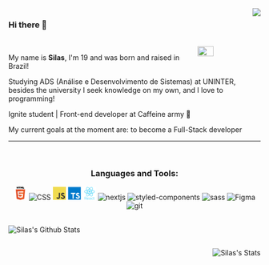 <a href="mailto:silasbispo01@gmail.com?subject">
<img align="right" src="https://img.shields.io/badge/Gmail-D14836?style=for-the-badge&logo=gmail&logoColor=white" />
</a>

<h3>Hi there 👋</h3> 

<br>

 <img align="right" src="https://i.pinimg.com/originals/9f/9a/df/9f9adfa6f52bb13d1656fcb9f4c8ac1a.gif" width=25% height=20% />




My name is <strong>Silas</strong>, I'm 19 and was born and raised in Brazil!

Studying ADS (Análise e Desenvolvimento de Sistemas) at UNINTER,
 besides the university I seek knowledge on my own, and I love to programming!
 
 Ignite student | Front-end developer at Caffeine army 🚀
 
 My current goals at the moment are: to become a Full-Stack developer
 <br>
 
 ---
<br>

<h3 align="center">Languages and Tools:</h3>
<p align="center">
<img alt="HTML" width="26px" src="https://raw.githubusercontent.com/github/explore/80688e429a7d4ef2fca1e82350fe8e3517d3494d/topics/html/html.png" />
<img alt="CSS" width="26px" src="https://i.pinimg.com/originals/a3/2f/83/a32f83aa2c675058e4a05a0fd4da05eb.png" />
<img alt="JavaScript" width="26px" src="https://raw.githubusercontent.com/github/explore/80688e429a7d4ef2fca1e82350fe8e3517d3494d/topics/javascript/javascript.png" />
<img src="https://raw.githubusercontent.com/devicons/devicon/master/icons/typescript/typescript-original.svg" alt="typescript" width="26px" />
<img src="https://raw.githubusercontent.com/devicons/devicon/master/icons/react/react-original-wordmark.svg" alt="react" width="26" />
<img src="https://cdn.worldvectorlogo.com/logos/nextjs-3.svg" alt="nextjs" width="40" />
<img src="https://user-images.githubusercontent.com/79675227/126537083-75521c9f-a1af-4101-af81-1d3e0eb1da5e.png" alt="styled-components" width="26" />
<img src="https://user-images.githubusercontent.com/79675227/126537297-546023f1-5391-4a2f-8ecf-cf3fc7a92c9b.png" alt="sass" width="26" />
<img src="https://cdn2.downdetector.com/static/uploads/logo/figma2.png" alt="Figma" width="28" />
<img src="https://user-images.githubusercontent.com/79675227/126537991-520356e8-c7eb-4e8b-a9df-38c34cb37d1e.png" alt="git" width="26" />
 
</p>
 
<br>

 <img align="left" alt="Silas's Github Stats" src="https://github-readme-stats.vercel.app/api?username=silasbispo01&show_icons=true&show=contribs,prs&cache_seconds=8640&theme=white&hide_border=true" />
 
##
<br>
<img align="right" alt="Silas's Stats" src="https://github-readme-stats.vercel.app/api/top-langs/?username=silasbispo01&layout=compact&theme=white&langs_count=10)](https://github.com/silasbispo01/github-readme-stats&hide_border=true" />




  
